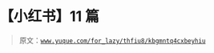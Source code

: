# 【小红书】11 篇

> 原文：[`www.yuque.com/for_lazy/thfiu8/kbgmntq4cxbeyhiu`](https://www.yuque.com/for_lazy/thfiu8/kbgmntq4cxbeyhiu)



